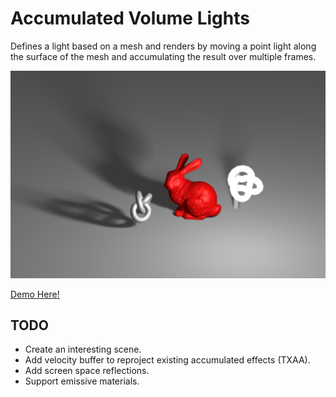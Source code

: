 # Accumulated Volume Lights

Defines a light based on a mesh and renders by moving a point light along the surface of the mesh and accumulating the result over multiple frames.

![](./docs/volumetric-lights.png)

[Demo Here!](https://gkjohnson.github.io/threejs-sandbox/volume-lights/)

## TODO
- Create an interesting scene.
- Add velocity buffer to reproject existing accumulated effects (TXAA).
- Add screen space reflections.
- Support emissive materials.
